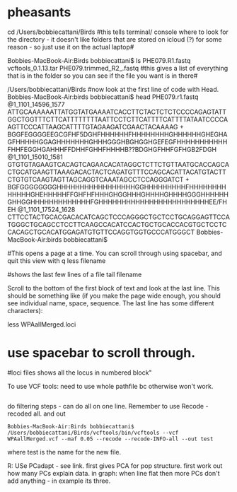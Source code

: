 # pheasants

cd /Users/bobbiecattani/Birds
#this tells terminal/ console where to look for the directory - it doesn't like folders that are stored on icloud (?) for some reason - so just use it on the actual laptop#

Bobbies-MacBook-Air:Birds bobbiecattani$ ls 
PHE079.R1.fastq			vcftools_0.1.13.tar
PHE079.trimmed_R2_.fastq
#this gives a list of everything that is in the folder so you can see if the file you want is in there#

/Users/bobbiecattani/Birds
#now look at the first line of code with Head. 
Bobbies-MacBook-Air:birds bobbiecattani$ head PHE079.r1.fastq
@1_1101_14596_1577
ATTGCAAAAAATTATGGTATGAAAATCACCTTCTACTCTCTCCCCAGAGTATTGGCTGGTTTCTTCATTTTTTTTAATTCCTCTTCATTTTCATTTTATAATCCCCAAGTTCCCATTAAGCATTTTGTAGAAGATCGAACTACAAAAG
+
BGGFEGGGGEEGCGFHF5DGHFHHHHHHFHHHHHHHHGHHHHHHGHEGHAGFHHHHHGGAGHHHHHHHGHHHGGGHBGHGGHGEFEGFHHHHHHHHHHHFHHFEGGHGAHHHFFDHHFGHHFHHHHB??BDGHGFHHFGFHGB2FDGH
@1_1101_15010_1581
GTGTGTAGAAGTCACAGTCAGAACACATAGGCTCTTCTGTTAATGCACCAGCACTGCATGAAGTTAAAGACACTACTCAGATGTTTCCAGCACATTACATGTACTTCTGTGTCAAGTAGTTAGCAGGTCAAATAGCCTCCAGGGATCT
+
BGFGGGGGGGGHHHHHHHHHHHHHHHHHGGHHHHHHHHHFHHHHHHHHHHHHHGHEHHHHHFFGHFHFHHHGHGGHHHGHHHHGHHHHGGGHHHHHHGHHGGHHHHHHHHHHHHHFGHHHHHHHHHHHHHHHHHHHHHHHHEE/FHEH
@1_1101_17524_1628
CTTCCTACTGCACGACACATCAGCTCCCAGGGCTGCTCCTGCAGGAGTTCCATGGGCTGCAGCCTCCTTCAAGCCACATCCACTGCTGCACCACGTGCTCCTCCACAGCTGCACATGGAGATGTGTTCCAGGTGGTGCCCATGGGCT
Bobbies-MacBook-Air:birds bobbiecattani$ 

#This opens a page at a time. You can scroll through using spacebar, and quit this view with q
less filename

#shows the last few lines of a file
tail filename





Scroll to the bottom of the first block of text and look at the last line. This should be something like (if you make the page wide enough, you should see individual name, space, sequence. The last line has some different characters):

less WPAallMerged.loci

# use spacebar to scroll through. 
#loci files shows all the locus in numbered block"




To use VCF tools: need to use whole pathfile bc otherwise won't work. 
```cp /Users/bobbiecattani/Birds/vcftools.dir/bin/vcftools
```
do filtering steps - can do all on one line. Remember to use Recode - recoded all. and out
```
Bobbies-MacBook-Air:Birds bobbiecattani$ /Users/bobbiecattani/Birds/vcftools/bin/vcftools --vcf WPAallMerged.vcf --maf 0.05 --recode --recode-INFO-all --out test
```
where test is the name for the new file.



R: USe PCadapt - see link. first gives PCA for pop structure. 
first work out how many PCs explain data. 
in graph: when line flat then more PCs don't add anything - in example its three. 

